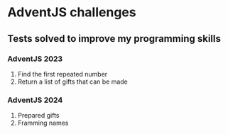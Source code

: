 # AdventJS challenges
## Tests solved to improve my programming skills
### AdventJS 2023
  1. Find the first repeated number
  2. Return a list of gifts that can be made
### AdventJS 2024
  1. Prepared gifts
  2. Framming names
